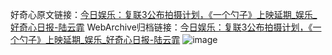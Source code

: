 好奇心原文链接：[今日娱乐：复联3公布拍摄计划，《一个勺子》上映延期_娱乐_好奇心日报-陆云霏](https://www.qdaily.com/articles/8971.html)
WebArchive归档链接：[今日娱乐：复联3公布拍摄计划，《一个勺子》上映延期_娱乐_好奇心日报-陆云霏](http://web.archive.org/web/20190623153657/https://www.qdaily.com/articles/8971.html)
![image](http://ww3.sinaimg.cn/large/007d5XDply1g3ve1mi8tkj30u04y21kx)